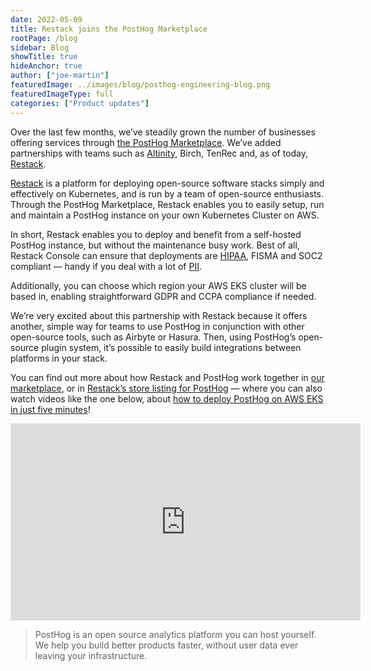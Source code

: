 ```yaml
---
date: 2022-05-09
title: Restack joins the PostHog Marketplace
rootPage: /blog
sidebar: Blog
showTitle: true
hideAnchor: true
author: ["joe-martin"]
featuredImage: ../images/blog/posthog-engineering-blog.png
featuredImageType: full
categories: ["Product updates"]
---
```


Over the last few months, we’ve steadily grown the number of businesses offering services through [the PostHog Marketplace](/marketplace). We’ve added partnerships with teams such as [Altinity](/blog/posthog-altinity-announce), Birch, TenRec and, as of today, [Restack](/marketplace/restack). 

[Restack](https://www.restack.io/) is a platform for deploying open-source software stacks simply and effectively on Kubernetes, and is run by a team of open-source enthusiasts. Through the PostHog Marketplace, Restack enables you to easily setup, run and maintain a PostHog instance on your own Kubernetes Cluster on AWS. 

In short, Restack enables you to deploy and benefit from a self-hosted PostHog instance, but without the maintenance busy work. Best of all, Restack Console can ensure that deployments are [HIPAA](/docs/privacy/hipaa-compliance), FISMA and SOC2 compliant — handy if you deal with a lot of [PII](/blog/what-is-personal-data-pii).

Additionally, you can choose which region your AWS EKS cluster will be based in, enabling straightforward GDPR and CCPA compliance if needed. 

We’re very excited about this partnership with Restack because it offers another, simple way for teams to use PostHog in conjunction with other open-source tools, such as Airbyte or Hasura. Then, using PostHog’s open-source plugin system, it’s possible to easily build integrations between platforms in your stack. 

You can find out more about how Restack and PostHog work together in [our marketplace](/marketplace), or in [Restack’s store listing for PostHog](https://www.restack.io/store/posthog) — where you can also watch videos like the one below, about [how to deploy PostHog on AWS EKS in just five minutes](https://www.restack.io/docs/posthog-on-aws)!

<iframe width="560" height="315" src="https://www.youtube.com/embed/clVpovL0vxI" title="YouTube video player" frameborder="0" allow="accelerometer; autoplay; clipboard-write; encrypted-media; gyroscope; picture-in-picture" allowfullscreen></iframe>

> PostHog is an open source analytics platform you can host yourself. We help you build better products faster, without user data ever leaving your infrastructure.

<ArrayCTA />